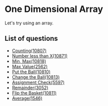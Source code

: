 One Dimensional Array
====================
Let's try using an array.

List of questions
------------------

- [Counting(10807)](https://github.com/yoru4890/coding_test/blob/main/baekjoon/one-dimensional%20array/10807.md)
- [Number less than X(10871)](https://github.com/yoru4890/coding_test/blob/main/baekjoon/one-dimensional%20array/10871.md)
- [Min, Max(10818)](https://github.com/yoru4890/coding_test/blob/main/baekjoon/one-dimensional%20array/10818.md)
- [Max Value(2562)](https://github.com/yoru4890/coding_test/blob/main/baekjoon/one-dimensional%20array/2562.md)
- [Put the Ball(10810)](https://github.com/yoru4890/coding_test/blob/main/baekjoon/one-dimensional%20array/10810.md)
- [Change the Ball(10813)](https://github.com/yoru4890/coding_test/blob/main/baekjoon/one-dimensional%20array/10813.md)
- [Assignment Check(5597)](https://github.com/yoru4890/coding_test/blob/main/baekjoon/one-dimensional%20array/5597.md)
- [Remainder(3052)](https://github.com/yoru4890/coding_test/blob/main/baekjoon/one-dimensional%20array/3052.md)
- [Flip the Basket(10811)](https://github.com/yoru4890/coding_test/blob/main/baekjoon/one-dimensional%20array/10811.md)
- [Average(1546)](https://github.com/yoru4890/coding_test/blob/main/baekjoon/one-dimensional%20array/1546.md)
